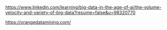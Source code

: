 

https://www.linkedin.com/learning/big-data-in-the-age-of-ai/the-volume-velocity-and-variety-of-big-data?resume=false&u=98320770 

https://orangedatamining.com/ 
